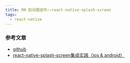 ```yaml
---
title: RN 启动图组件——react-native-splash-screen
tags:
  - react-native
---
```




### 参考文章

- [github](https://github.com/crazycodeboy/react-native-splash-screen)
- [react-native-splash-screen集成实践（ios & android）](https://www.jianshu.com/p/4540ac17dfd4)
